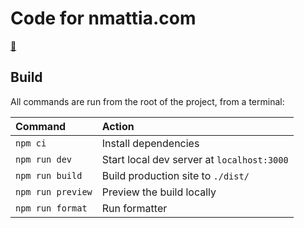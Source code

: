 # Code for nmattia.com

[🔗](https://nmattia.com)

## Build

All commands are run from the root of the project, from a terminal:

| Command           | Action                                     |
| :---------------- | :----------------------------------------- |
| `npm ci`          | Install dependencies                       |
| `npm run dev`     | Start local dev server at `localhost:3000` |
| `npm run build`   | Build production site to `./dist/`         |
| `npm run preview` | Preview the build locally                  |
| `npm run format`  | Run formatter                              |
